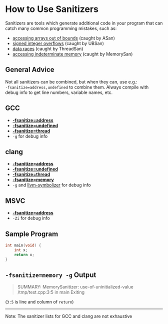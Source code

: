 <!-- alias asan -->

# How to Use Sanitizers

Sanitizers are tools which generate additional code in your program that can catch many common programming mistakes,
such as:
- [accessing arrays out of bounds](https://cwe.mitre.org/data/definitions/125.html) (caught by ASan)
- [signed integer overflows](https://cwe.mitre.org/data/definitions/190.html) (caught by UBSan)
- [data races](https://cwe.mitre.org/data/definitions/362.html) (caught by ThreadSan)
- [accessing indeterminate memory](https://cwe.mitre.org/data/definitions/457.html) (caught by MemorySan)

## General Advice

Not all sanitizers can be combined, but when they can, use e.g.:<br>
`-fsanitize=address,undefined` to combine them.
Always compile with debug info to get line numbers, variable names, etc.

<!-- inline -->
## GCC
- **[-fsanitize=address](https://gcc.gnu.org/onlinedocs/gcc/Instrumentation-Options.html#:~:text=-fsanitize%3Daddress)**
- **[-fsanitize=undefined](https://gcc.gnu.org/onlinedocs/gcc/Instrumentation-Options.html#:~:text=-fsanitize%3Dundefined)**
- **[-fsanitize=thread](https://gcc.gnu.org/onlinedocs/gcc/Instrumentation-Options.html#:~:text=ThreadSanitizer)**
- `-g` for debug info

<!-- inline -->
## clang
- **[-fsanitize=address](https://clang.llvm.org/docs/AddressSanitizer.html)**
- **[-fsanitize=undefined](https://clang.llvm.org/docs/UndefinedBehaviorSanitizer.html)**
- **[-fsanitize=thread](https://clang.llvm.org/docs/ThreadSanitizer.html)**
- **[-fsanitize=memory](https://clang.llvm.org/docs/MemorySanitizer.html)**
- `-g` and [llvm-symbolizer](https://clang.llvm.org/docs/AddressSanitizer.html#symbolizing-the-reports) for debug info

<!-- inline -->
## MSVC
- **[-fsanitize=address](https://docs.microsoft.com/en-us/cpp/sanitizers/asan?view=msvc-160)**
- `-Zi` for debug info

<!-- inline -->
## Sample Program
```cpp
int main(void) {
    int x;
    return x;
}
```

<!-- inline -->
## `-fsanitize=memory -g` Output
> SUMMARY: MemorySanitizer: use-of-uninitialized-value /tmp/test.cpp:3:5 in main
> Exiting

(`3:5` is line and column of `return`)

---
Note: The sanitizer lists for GCC and clang are not exhaustive
